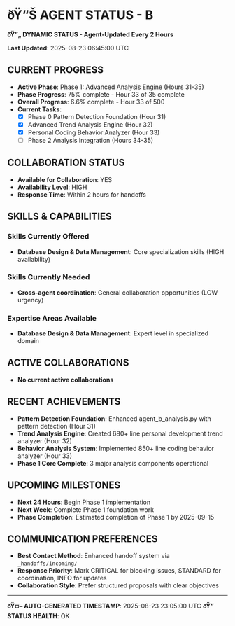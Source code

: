 ﻿# ðŸ“Š **AGENT STATUS - B**
**ðŸ”„ DYNAMIC STATUS - Agent-Updated Every 2 Hours**

**Last Updated**: 2025-08-23 06:45:00 UTC

## **CURRENT PROGRESS**
- **Active Phase**: Phase 1: Advanced Analysis Engine (Hours 31-35)
- **Phase Progress**: 75% complete - Hour 33 of 35 complete
- **Overall Progress**: 6.6% complete - Hour 33 of 500
- **Current Tasks**: 
  - [x] Phase 0 Pattern Detection Foundation (Hour 31)
  - [x] Advanced Trend Analysis Engine (Hour 32)
  - [x] Personal Coding Behavior Analyzer (Hour 33)
  - [ ] Phase 2 Analysis Integration (Hours 34-35)

## **COLLABORATION STATUS**
- **Available for Collaboration**: YES
- **Availability Level**: HIGH
- **Response Time**: Within 2 hours for handoffs

## **SKILLS & CAPABILITIES**

### **Skills Currently Offered**
- **Database Design & Data Management**: Core specialization skills (HIGH availability)

### **Skills Currently Needed**
- **Cross-agent coordination**: General collaboration opportunities (LOW urgency)

### **Expertise Areas Available**
- **Database Design & Data Management**: Expert level in specialized domain

## **ACTIVE COLLABORATIONS**
- **No current active collaborations**

## **RECENT ACHIEVEMENTS**
- **Pattern Detection Foundation**: Enhanced agent_b_analysis.py with pattern detection (Hour 31)
- **Trend Analysis Engine**: Created 680+ line personal development trend analyzer (Hour 32)
- **Behavior Analysis System**: Implemented 850+ line coding behavior analyzer (Hour 33)
- **Phase 1 Core Complete**: 3 major analysis components operational

## **UPCOMING MILESTONES**
- **Next 24 Hours**: Begin Phase 1 implementation
- **Next Week**: Complete Phase 1 foundation work
- **Phase Completion**: Estimated completion of Phase 1 by 2025-09-15

## **COMMUNICATION PREFERENCES**
- **Best Contact Method**: Enhanced handoff system via `_handoffs/incoming/`
- **Response Priority**: Mark CRITICAL for blocking issues, STANDARD for coordination, INFO for updates
- **Collaboration Style**: Prefer structured proposals with clear objectives

---
**ðŸ¤– AUTO-GENERATED TIMESTAMP**: 2025-08-23 23:05:00 UTC
**ðŸ“ STATUS HEALTH**: OK
